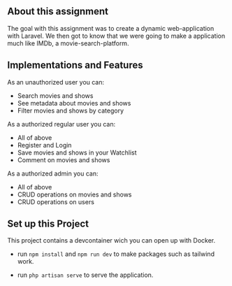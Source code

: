 ## About this assignment

The goal with this assignment was to create a dynamic web-application with Laravel.
We then got to know that we were going to make a application much like IMDb, a movie-search-platform.

## Implementations and Features 

As an unauthorized user you can:

- Search movies and shows
- See metadata about movies and shows
- Filter movies and shows by category

As a authorized regular user you can:
- All of above
- Register and Login
- Save movies and shows in your Watchlist
- Comment on movies and shows

As a authorized admin you can:
- All of above
- CRUD operations on movies and shows
- CRUD operations on users


## Set up this Project

This project contains a devcontainer wich you can open up with Docker.

- run `npm install` and `npm run dev` to make packages such as tailwind work.

- run `php artisan serve` to serve the application.

